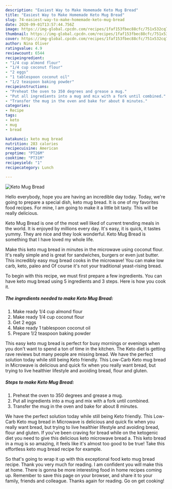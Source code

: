 ```yaml
---
description: "Easiest Way to Make Homemade Keto Mug Bread"
title: "Easiest Way to Make Homemade Keto Mug Bread"
slug: 74-easiest-way-to-make-homemade-keto-mug-bread
date: 2020-09-01T13:57:44.756Z
image: https://img-global.cpcdn.com/recipes/1faf153fbec88cfc/751x532cq70/keto-mug-bread-recipe-main-photo.jpg
thumbnail: https://img-global.cpcdn.com/recipes/1faf153fbec88cfc/751x532cq70/keto-mug-bread-recipe-main-photo.jpg
cover: https://img-global.cpcdn.com/recipes/1faf153fbec88cfc/751x532cq70/keto-mug-bread-recipe-main-photo.jpg
author: Nina Oliver
ratingvalue: 4.9
reviewcount: 6544
recipeingredient:
- "1/4 cup almond flour"
- "1/4 cup coconut flour"
- "2 eggs"
- "1 tablespoon coconut oil"
- "1/2 teaspoon baking powder"
recipeinstructions:
- "Preheat the oven to 350 degrees and grease a mug."
- "Put all ingredients into a mug and mix with a fork until combined."
- "Transfer the mug in the oven and bake for about 8 minutes."
categories:
- Recipe
tags:
- keto
- mug
- bread

katakunci: keto mug bread 
nutrition: 283 calories
recipecuisine: American
preptime: "PT26M"
cooktime: "PT31M"
recipeyield: "1"
recipecategory: Lunch

---
```



![Keto Mug Bread](https://img-global.cpcdn.com/recipes/1faf153fbec88cfc/751x532cq70/keto-mug-bread-recipe-main-photo.jpg)

Hello everybody, hope you are having an incredible day today. Today, we're going to prepare a special dish, keto mug bread. It is one of my favorites food recipes. For mine, I am going to make it a little bit tasty. This will be really delicious.

Keto Mug Bread is one of the most well liked of current trending meals in the world. It is enjoyed by millions every day. It's easy, it is quick, it tastes yummy. They are nice and they look wonderful. Keto Mug Bread is something that I have loved my whole life.

Make this keto mug bread in minutes in the microwave using coconut flour. It&#39;s really simple and is great for sandwiches, burgers or even just butter. This incredibly easy mug bread cooks in the microwave! You can make low carb, keto, paleo and Of course it&#39;s not your traditional yeast-rising bread.


To begin with this recipe, we must first prepare a few ingredients. You can have keto mug bread using 5 ingredients and 3 steps. Here is how you cook it.

<!--inarticleads1-->

##### The ingredients needed to make Keto Mug Bread:

1. Make ready 1/4 cup almond flour
1. Make ready 1/4 cup coconut flour
1. Get 2 eggs
1. Make ready 1 tablespoon coconut oil
1. Prepare 1/2 teaspoon baking powder


This easy keto mug bread is perfect for busy mornings or evenings when you don&#39;t want to spend a ton of time in the kitchen. The Keto diet is getting rave reviews but many people are missing bread. We have the perfect solution today while still being Keto friendly. This Low-Carb Keto mug bread in Microwave is delicious and quick fix when you really want bread, but trying to live healthier lifestyle and avoiding bread, flour and gluten. 

<!--inarticleads2-->

##### Steps to make Keto Mug Bread:

1. Preheat the oven to 350 degrees and grease a mug.
1. Put all ingredients into a mug and mix with a fork until combined.
1. Transfer the mug in the oven and bake for about 8 minutes.


We have the perfect solution today while still being Keto friendly. This Low-Carb Keto mug bread in Microwave is delicious and quick fix when you really want bread, but trying to live healthier lifestyle and avoiding bread, flour and gluten. If you&#39;ve been craving for bread while on the ketogenic diet you need to give this delicious keto microwave bread a. This keto bread in a mug is so amazing, it feels like it&#39;s almost too good to be true! Take this effortless keto mug bread recipe for example. 

So that's going to wrap it up with this exceptional food keto mug bread recipe. Thank you very much for reading. I am confident you will make this at home. There is gonna be more interesting food in home recipes coming up. Remember to save this page on your browser, and share it to your family, friends and colleague. Thanks again for reading. Go on get cooking!
